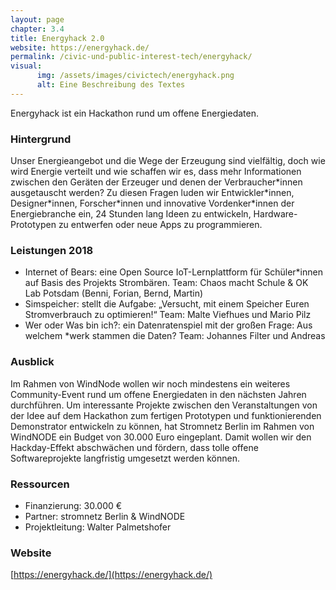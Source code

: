 ```yaml
---
layout: page
chapter: 3.4
title: Energyhack 2.0
website: https://energyhack.de/
permalink: /civic-und-public-interest-tech/energyhack/
visual:
      img: /assets/images/civictech/energyhack.png
      alt: Eine Beschreibung des Textes
---
```


Energyhack ist ein Hackathon rund um offene Energiedaten.

### Hintergrund

Unser Energieangebot und die Wege der Erzeugung sind vielfältig, doch wie wird Energie verteilt und wie schaffen wir es, dass mehr Informationen zwischen den Geräten der Erzeuger und denen der Verbraucher\*innen ausgetauscht werden? Zu diesen Fragen luden wir Entwickler\*innen, Designer\*innen, Forscher\*innen und innovative Vordenker\*innen der Energiebranche ein, 24 Stunden lang Ideen zu entwickeln, Hardware-Prototypen zu entwerfen oder neue Apps zu programmieren.

### Leistungen 2018

* Internet of Bears: eine Open Source IoT-Lernplattform für Schüler\*innen auf Basis des Projekts Strombären. Team: Chaos macht Schule & OK Lab Potsdam (Benni, Forian, Bernd, Martin)
* Simspeicher: stellt die Aufgabe: „Versucht, mit einem Speicher Euren Stromverbrauch zu optimieren!“ Team: Malte Viefhues und Mario Pilz
* Wer oder Was bin ich?: ein Datenratenspiel mit der großen Frage: Aus welchem \*werk stammen die Daten? Team: Johannes Filter und Andreas



### Ausblick

Im Rahmen von WindNode wollen wir noch mindestens ein weiteres Community-Event rund um offene Energiedaten in den nächsten Jahren durchführen. Um interessante Projekte zwischen den Veranstaltungen von der Idee auf dem Hackathon zum fertigen Prototypen und funktionierenden Demonstrator entwickeln zu können, hat Stromnetz Berlin im Rahmen von WindNODE ein Budget von 30.000 Euro eingeplant. Damit wollen wir den Hackday-Effekt abschwächen und fördern, dass tolle offene Softwareprojekte langfristig umgesetzt werden können.

### Ressourcen

* Finanzierung: 30.000 €
* Partner: stromnetz Berlin & WindNODE
* Projektleitung: Walter Palmetshofer


### Website

[https://energyhack.de/](https://energyhack.de/)
